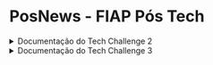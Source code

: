 # PosNews - FIAP Pós Tech

<details>
 <summary>Documentação do Tech Challenge 2</summary>

#### Especialização em Arquitetura de Sistemas .NET com Azure: Fase II - Tech Challenge

# 0. Metadados

**Nome do Projeto:** PosNews

**Link da Aplicação:** https://wa-back-postechchallenge2.azurewebsites.net/swagger/index.html

**Desenvolvedores do Projeto:**

| Aluno                               | RM            |  
| --------------------------------    | ------------- | 
| André Marinho Valadão Batemarchi    | 348471        | 
| André Vinícius de Angelo Falcão     | 349140        | 
| Kaique Leonardo Gomes da Silva      | 349128        |
| Nathalia Lasagna Dias de souza      | 350089        |
| Rodrigo Castagnaro                  | 349122        |

**Tecnologias Utilizadas:**

| Tecnologia                               | Propósito                              |  
| -----------------------------------      | -------------------------------------- | 
| Portal Azure e Azure CLI                 | Infraestrutura                         | 
| .NET 6                                   | API                                    | 
| Microsoft SQL Server 12                  | Banco de Dados                         |
| Visual Studio 2022 e VS Code             | Desenvolvimento                        |
| Azure Data Studio                        | Apoio ao Banco de Dados                |
| GitHub                                   | Versionamento e Deploy Automático      |
| Miro                                     | Planejamento das demandas do trabalho  |
| Trello                                   | Kanban das demandas                    |
| Discord                                  | Comunicação da equipe                  |

# 1. Desafio

O Tech Challenge #2 consiste em desenvolver uma aplicação web com acesso a Banco de Dados (BD) para criação de um blog de notícias, conforme a entidade de BD sugerida.

**Requisitos:**

- A aplicação deve fazer uso de uma API contendo um endpoint de autenticação usando JWT ou Identity;

- A aplicação deve fazer uso de uma API contendo um endpoint REST, com autenticação, para gerenciamento de notícias: retornar todas as notícias ou retornar uma notícia pelo seu Id;

- Como ORM devemos utilizar o Entity Framework Core;

- Usar pipeline de CI/CD com o Azure DevOps ou com o GitHub Actions;

- Publicar os artefatos em uma VM ou container com ACR e ACI;
  
- A explicação da solução deve ser registrada em um vídeo e compartilhada no portal do aluno FIAP.

# 2. Nossa Solução

Primeiramente, definimos que usaríamos o Identity e, assim, 2 endpoints: um para cadastro de usuário e outro para login na aplicação.

Definimos que utilizaríamos o GitHub Actions para automatizar o processo de implantação.

Por fim, escolhemos a abordagem via container, usando ACR e ACI.

## 2.1. Arquitetura Proposta

Para concretizar as ideias do grupo, usamos os recursos do Azure, de acordo com a seguinte arquitetura:

![](./res/ArquiteturaPosNews.png "Arquitetura do PosNews")

**Figura 1:** Arquitetura do PosNews criada pelo grupo

De acordo com a Figura 1, a arquitetura do PosNews é descrita pelos itens a seguir:

1. A partir da infraestrutura do Microsoft Azure, agrupamos logicamente os recursos no Resource Group *rg-postechchallenge2*.

2. Criamos o Service Plan com Linux *sp-postechchallenge2* para abarcar a API do recurso de web app do back-end *wa-back-postechchallenge2*, que é executada em um container com Linux e recebe requisições via web/Postman.

3. A API realiza login do usuário ou cadastra um novo usuário no BD de usuários *sql-identity*. Caso a requisição for para um método que usa o BD de notícias *sql-postechchallenge2*, a API usa o Identity para autorizar ou não o usuário a gerenciar as notícias.

4. O ACI *postechchallenge2aci* executa a imagem *aspnetimage:v1* criada e disponibilizada no ACR *postechchallenge2acr*. [O Dockerfile para criação da imagem se encontra neste repositório](Dockerfile).

5. O resultado é verificado pelo usuário via Swagger ou Postman.

Por fim, apresentamos as entidades criadas, a partir do Migrations e Entity, para persistir as informações de notícias e de usuários. 

![](./res/Entidades.jpeg "As entidades de PosNews")

**Figura 2:** As entidades criadas pelo grupo

## 2.2. Explicação dos Recursos

Utilizamos os recursos no nível/tier mais básicos e a localidade Brazil South.

A seguir, definimos a função de cada recurso em nossa solução:

- Resource Group: **rg-postechchallenge2** - organiza logicamente todos os recursos.

- Azure Container Registry: **postechchallenge2acr** - ACR usado para subir a imagem criada para rodar a aplicação em um container Linux. A imagem criada se chama: **aspnetimage:v1**.

- Azure Container Instance: **postechchallenge2aci** - ACI usado para executar a imagem disponibilizada no ACR.

- App Service Plan: **sp-postechchallenge2** - nosso serviço para uso de recursos do tipo web app.

- Web App do back-end: **wa-back-postechchallenge2** - usado para comportar nossa API com .NET 6.

- Servidor SQL: **db-postechchallenge2** - nosso servidor de BD.

- BD SQL: **sql-postechchallenge2** - o BD em si, contendo a tabela *Noticia*.

- BD SQL: **sql-identity** - o BD em si, contendo as tabelas de usuários do Identity.

## 2.3. Código Desenvolvido

Para elucidar o código desenvolvido, fornecemos as informações a seguir, de cada pasta deste repositório.

Observação: na raiz deste repositório temos o Dockerfile e a Solution, contendo um projeto de API e um projeto class library para infraestrutura.

**Projeto PosNews (Api):**

- Contém os Controllers, Services, Repositories e Models/DTO.

- O Service possui os métodos relacionados ao Identity para gerenciamento de usuários da aplicação.

- O Repository possui os métodos para gerenciamento das notícias.

- Os endpoints fornecem as funcionalidades para criar uma notícia, obter todas as notícias e obter uma notícia específica.

- A API é documentada com o Swagger.

**Pasta Infraestrutura:**

- Contém as configurações de BD.
  
- Possui os migrations das entidades para os BDs no Azure.

**Pasta .github/workflows:**

- Contém o .yml utilizado para realizar deploy automático da aplicação na nuvem Azure com GitHub Actions.

**Pasta res:** recursos usados por este documento.

**Outras pastas:** armazenam informações de configurações das IDEs utilizadas.

## 2.4. Dockefile Criado

Criamos um Dockerfile, necessário para que nossa aplicação rode na nuvem Azure por meio de um container.

Utilizamos o Microsoft Artifact Registry (mcr.microsoft.com) para obter os recursos necessários (sdk e runtime) e rodar nossa aplicação em um ambiente Linux.

[Dockerfile criado](Dockerfile).

## 2.5. YAML Criado para Deploy Automático

Criamos um .yml para deploy automático via GitHub Actions. Neste caso, usamos o Ubuntu e as credenciais do Azure para publicação em container, [conforme arquivo do diretório .github/workflows](.github/workflows/main_wa-back-postechchallenge2.yml).

# 3. Azure - Comandos e Configurações Utilizados

Listamos aqui os comandos e configurações que usamos para publicar nossa solução no Azure. Observação: senhas/chaves/tokens foram censurados por questões de segurança.

- Resource group:

az group create --name rg-postechchallenge2 --location brazilsouth

- ACR:

az acr create --resource-group rg-postechchallenge2 --name postechchallenge2acr --sku Basic --admin-enabled true

- ACR (imagem):

az acr build --image aspnetimage:v1 --registry postechchallenge2acr --file Dockerfile .

- ACI:

az container create --resource-group rg-postechchallenge2 --name postechchallenge2aci --image postechchallenge2acr.azurecr.io/aspnetimage:v1 --dns-name-label postechchallenge2aci --ports 80

- Service Plan:

az appservice plan create --name sp-postechchallenge2 --resource-group rg-postechchallenge2 --sku F1 --location brazilsouth --is-linux

- Web App - back-end:

az webapp create --name wa-back-postechchallenge2 --resource-group rg-postechchallenge2 --plan sp-postechchallenge2 -i postechchallenge2acr.azurecr.io/aspnetimage:v1

- Servidor SQL:

az sql server create --name db-postechchallenge2 --location brazilsouth --resource-group rg-postechchallenge2 --admin-user fiappostech --admin-password senhaCensurada

- BD SQL de Notícias:

az sql db create --resource-group rg-postechchallenge2 --server db-postechchallenge2 --name sql-postechchallenge2 --service-objective S0 --zone-redundant false --backup-storage-redundancy Local

- BD SQL do Identity:

az sql db create --resource-group rg-postechchallenge2 --server db-postechchallenge2 --name sql-identity --service-objective S0 --zone-redundant false --backup-storage-redundancy Local

# 4. Observações

Apresentamos aqui os pontos de destaque para a apresentação de nossa solução:

1. Utilizamos o Entity Framework Core, conforme:

[Infraestrutura.csproj](/Infraestrutura/Infraestrutura.csproj)

[Contexts](/Infraestrutura/Contexts/)

[Repository](/PosNews/Repository/)

2. Documentamos com Swagger, mas demonstraremos via Postman.

3. Criamos o YAML [conforme arquivo do diretório .github/workflows](.github/workflows/main_wa-back-postechchallenge2.yml).

4. Faremos uma alteração simples via GitHub para demonstrar o Deploy Automático: [Classe Program](/PosNews/Program.cs).

# 5. Conclusões

Este repositório apresenta um projeto de API de notícias que usa o .NET com Entity e Identity, a tecnologia de containers, a nuvem Microsoft Azure e o GitHub Actions. Verificamos que é possível passar por todo o processo de CI/CD de uma aplicação completa que utiliza containers na nuvem Azure. Com o auxílio do GitHub, pudemos realizar deploy automático em containers e verificar de forma quase que instantânea as atualizações feitas na aplicação. Graças à nuvem da Microsoft pudemos colocar em prática a arquitetura proposta e superar o desafio do tech challenge 2.

# 6. Referências

1. [Architecting Modern Web Applications with ASP.NET Core and Microsoft Azure](https://dotnet.microsoft.com/en-us/download/e-book/aspnet/pdf)

2. [Azure Command-Line Interface (CLI) documentation](https://learn.microsoft.com/en-us/cli/azure/)

3. [Azure Container Registry](https://azure.microsoft.com/en-us/products/container-registry)

4. [Container Instances](https://azure.microsoft.com/en-us/products/container-instances)

5. [Tutorial: Create a web API with ASP.NET Core](https://learn.microsoft.com/en-us/aspnet/core/tutorials/first-web-api?view=aspnetcore-6.0&tabs=visual-studio)

6. [What is GitHub Actions for Azure](https://learn.microsoft.com/en-us/azure/developer/github/github-actions)

</details>

<details>
 <summary>Documentação do Tech Challenge 3</summary>

#### Especialização em Arquitetura de Sistemas .NET com Azure: Fase III - Tech Challenge

# 0. Metadados

**Nome do Projeto:** PosNews

**Link da Aplicação:** https://wa-back-postechchallenge3.azurewebsites.net/swagger/index.html

**Desenvolvedores do Projeto:**

| Aluno                               | RM            |  
| --------------------------------    | ------------- | 
| André Marinho Valadão Batemarchi    | 348471        | 
| André Vinícius de Angelo Falcão     | 349140        | 
| Kaique Leonardo Gomes da Silva      | 349128        |
| Nathalia Lasagna Dias de souza      | 350089        |
| Rodrigo Castagnaro                  | 349122        |

**Tecnologias Utilizadas:**

As mesmas que o Tech Challenge 2.

# 1. Desafio

O Tech Challenge (TC) #3 consiste em evoluir a solução do TC2, com a inclusão de um projeto de testes contendo testes unitários e um teste integrado para verificar se a API está inserindo e carregando os dados corretamente no Banco de Dados (BD).

**Requisitos:**

- Usar o Application Insights para monitar a aplicação.

- Usar o GitHub Actions ou o pipeline no Azure para a execução dos testes com o Docker.

- Enviar o GitHub do projeto (este repositório) juntamente com a configuração do pipeline de CI da aplicação para a avaliação do professor.
  
- A explicação da solução deve ser registrada em um vídeo e compartilhada no portal do aluno FIAP.

# 2. Nossa Solução

Primeiramente, definimos que, da mesma forma que no TC2, usaríamos o GitHub Actions.

Especificamente sobre os testes, decidimos pelos seguintes frameworks compatíveis com o .NET 6:

- Testes unitários e integrado: Xunit.

- Mock: Wiremock.

- Faker: Bogus.

- Stub: NSubstitute.

## 2.1. Arquitetura Proposta

Como neste desafio estamos somente adicionando um novo projeto de testes, seguimos a mesma arquitetura proposta no TC2.

## 2.2. Explicação dos Recursos

Utilizamos os mesmos recursos do TC2, com a diferença de que habilitamos o Application Insights em nosso recurso de Aplicação Web.

## 2.3. Código Desenvolvido

O código desenvolvido no TC3 é o seguinte:

- Escrita dos testes.

- Configuração do pipeline para rodar os testes.

- Configurações do Application Insights.

**Projeto PosNews_Testes:**

- Os testes unitários se encontram na pasta Unit.

- O teste integrado se encontra na pasta Integration.

- A classe IntegrationTestsBase é a responsável por fazer o setup do projeto de testes.

**Pasta .github/workflows:**

- Contém o .yml utilizado para realizar deploy automático da aplicação na nuvem Azure com GitHub Actions **e a execução dos testes com Docker**.

**Arquivos e configurações do Application Insights**

- Instalação do pacote Microsoft.ApplicationInsights.AspNetCore.

- Configuração da Instrumentation Key, obtida do recurso de App Insights via portal Azure e configurada no appsettings.json.

- Adição das configurações no Program.cs.

# 3. Azure - Comandos e Configurações Utilizados

Utilizamos os mesmos comandos e configurações do TC2, com a diferença que habilitamos o Application Insights para o recurso de Web App via portal Azure.

# 4. Observações

Apresentamos aqui os pontos de destaque para a apresentação de nossa solução:

1. Faremos uma alteração simples via GitHub para demonstrar o Deploy Automático com os testes sendo executados: [Classe Program](/PosNews/Program.cs).

# 5. Conclusões

Verificamos que é possível ter uma solução completa da nuvem Azure, contendo, inclusive telemetria via Application Insights e a execução automática de testes com o GitHub Actions. Essa facilidade nos permite criar aplicações robustas, com monitoramento e testáveis, elevando, assim, a qualidade do projeto.

# 6. Referências

1. [Configure Application Insights for your ASP.NET website](https://learn.microsoft.com/en-us/azure/azure-monitor/app/asp-net)

2. [Quickstart: Create a test validation GitHub workflow](https://learn.microsoft.com/en-us/dotnet/devops/dotnet-test-github-action)

3. [Tutorial: Create a web API with ASP.NET Core](https://learn.microsoft.com/en-us/aspnet/core/tutorials/first-web-api?view=aspnetcore-6.0&tabs=visual-studio)

4. [What is GitHub Actions for Azure](https://learn.microsoft.com/en-us/azure/developer/github/github-actions)

 </details>
